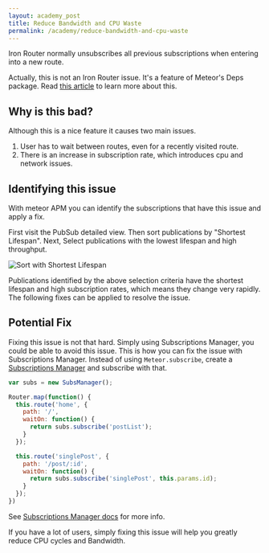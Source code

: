 ```yaml
---
layout: academy_post
title: Reduce Bandwidth and CPU Waste
permalink: /academy/reduce-bandwidth-and-cpu-waste
---
```


Iron Router normally unsubscribes all previous subscriptions when entering into a new route.

Actually, this is not an Iron Router issue. It's a feature of Meteor's Deps package. Read [this article](http://meteorhacks.com/meteor-subscription-optimizations.html) to learn more about this.

## Why is this bad?

Although this is a nice feature it causes two main issues.

1. User has to wait between routes, even for a recently visited route.
2. There is an increase in subscription rate, which introduces cpu and network issues.

## Identifying this issue

With meteor APM you can identify the subscriptions that have this issue and apply a fix.

First visit the PubSub detailed view. Then sort publications by "Shortest Lifespan". Next, Select publications with the lowest lifespan and high throughput.

![Sort with Shortest Lifespan](https://i.cloudup.com/xlVG39nzxr.png)

Publications identified by the above selection criteria have the shortest lifespan and high subscription rates, which means they change very rapidly. The following fixes can be applied to resolve the issue.

## Potential Fix

Fixing this issue is not that hard. Simply using Subscriptions Manager, you could be able to avoid this issue. This is how you can fix the issue with Subscriptions Manager. Instead of using `Meteor.subscribe`, create a [Subscriptions Manager](https://github.com/meteorhacks/subs-manager) and subscribe with that.

~~~js
var subs = new SubsManager();

Router.map(function() {
  this.route('home', {
    path: '/',
    waitOn: function() {
      return subs.subscribe('postList');
    }
  });

  this.route('singlePost', {
    path: '/post/:id',
    waitOn: function() {
      return subs.subscribe('singlePost', this.params.id);
    }
  });
})
~~~

See [Subscriptions Manager docs](https://github.com/meteorhacks/subs-manager) for more info.

If you have a lot of users, simply fixing this issue will help you greatly reduce CPU cycles and Bandwidth.
